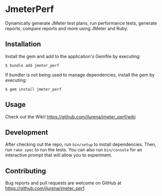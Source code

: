 # JmeterPerf
Dynamically generate JMeter test plans, run performance tests, generate reports, compare reports and more using JMeter and Ruby.

## Installation

Install the gem and add to the application's Gemfile by executing:

    $ bundle add jmeter_perf

If bundler is not being used to manage dependencies, install the gem by executing:

    $ gem install jmeter_perf

## Usage

Check out the Wiki! https://github.com/jlurena/jmeter_perf/wiki

## Development

After checking out the repo, run `bin/setup` to install dependencies. Then, run `rake spec` to run the tests. You can also run `bin/console` for an interactive prompt that will allow you to experiment.

## Contributing

Bug reports and pull requests are welcome on GitHub at https://github.com/jlurena/jmeter_perf.
